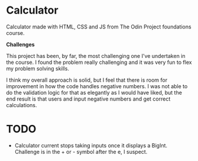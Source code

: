 # Calculator
Calculator made with HTML, CSS and JS from The Odin Project foundations course.

**Challenges**

This project has been, by far, the most challenging one I've undertaken in the course. I found the problem really challenging and it was very fun to flex my problem solving skills.

I think my overall approach is solid, but I feel that there is room for improvement in how the code handles negative numbers. I was not able to do the validation logic for that as elegantly as I would have liked, but the end result is that users and input negative numbers and get correct calculations.

# TODO
* Calculator current stops taking inputs once it displays a BigInt. Challenge is in the + or - symbol after the e, I suspect.
